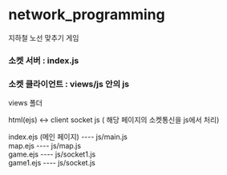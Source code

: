 # network_programming
지하철 노선 맞추기 게임

### 소켓 서버 : index.js

### 소켓 클라이언트 : views/js 안의 js

views 폴더

html(ejs) <-> client socket js  ( 해당 페이지의 소켓통신을 js에서 처리)

index.ejs (메인 페이지)  ---- js/main.js  <br/>
map.ejs ---- js/map.js <br/>
game.ejs ---- js/socket1.js <br/>
game1.ejs ---- js/socket.js <br/>
